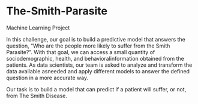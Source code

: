 # The-Smith-Parasite
Machine Learning Project

In this challenge, our goal is to build a predictive model that answers the question, “Who are the people more likely to suffer from the Smith Parasite?”. With that
goal, we can access a small quantity of sociodemographic, health, and behavioralinformation obtained from the patients.
As data scientists, our team is asked to analyze and transform the data available asneeded and apply different models to answer the defined question in a more accurate
way. 

Our task is to build a model that can predict if a patient will suffer, or not, from The Smith Disease.
